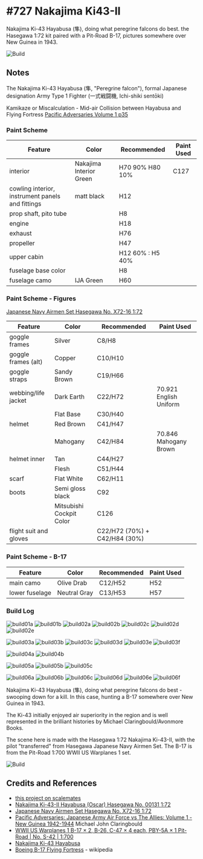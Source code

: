 # #727 Nakajima Ki43-II

Nakajima Ki-43 Hayabusa (隼), doing what peregrine falcons do best. the Hasegawa 1:72 kit paired with a Pit-Road B-17, pictures somewhere over New Guinea in 1943.

![Build](./assets/NakajimaKi43-II_build.jpg?raw=true)

## Notes

The Nakajima Ki-43 Hayabusa (隼, "Peregrine falcon"), formal Japanese designation Army Type 1 Fighter (一式戦闘機, Ichi-shiki sentōki)

Kamikaze or Miscalculation - Mid-air Collision between Hayabusa and Flying Fortress
[Pacific Adversaries Volume 1 p35](https://www.goodreads.com/book/show/46160748-pacific-adversaries)

### Paint Scheme

| Feature                                          | Color                   | Recommended | Paint Used |
|--------------------------------------------------|-------------------------|-------------|------------|
| interior                                         | Nakajima Interior Green | H70 90% H80 10%  | C127           |
| cowling interior, instrument panels and fittings | matt black              | H12            |            |
| prop shaft, pito tube                            |                         | H8            |            |
| engine                                           |                         | H18            |            |
| exhaust                                          |                         | H76            |            |
| propeller                                        |                         | H47             |            |
| upper cabin                                      |                         | H12 60% : H5 40%             |            |
| fuselage base color                              |                         | H8            |            |
| fuselage camo                                    | IJA Green               | H60            |            |

### Paint Scheme - Figures

[Japanese Navy Airmen Set Hasegawa No. X72-16 1:72](https://www.scalemates.com/kits/hasegawa-x72-16-japanese-navy-airmen-set--1123725)

| Feature                                         | Color                    | Recommended | Paint Used |
|-------------------------------------------------|--------------------------|-------------|------------|
| goggle frames                                   | Silver                   | C8/H8       |            |
| goggle frames (alt)                             | Copper                   | C10/H10     |            |
| goggle straps                                   | Sandy Brown              | C19/H66     |            |
| webbing/life jacket                             | Dark Earth               | C22/H72     | 70.921 English Uniform           |
|                                                 | Flat Base                | C30/H40     |            |
| helmet                                          | Red Brown                | C41/H47     |            |
|                                                 | Mahogany                 | C42/H84     | 70.846 Mahogany Brown           |
| helmet inner                                    | Tan                      | C44/H27     |            |
|                                                 | Flesh                    | C51/H44     |            |
| scarf                                           | Flat White               | C62/H11     |            |
| boots                                           | Semi gloss black         | C92         |            |
|                                                 | Mitsubishi Cockpit Color | C126        |            |
| flight suit and gloves                          |                          | C22/H72 (70%) + C42/H84 (30%) |            |

### Paint Scheme - B-17

| Feature                                         | Color                    | Recommended | Paint Used |
|-------------------------------------------------|--------------------------|-------------|------------|
| main camo                                       | Olive Drab               | C12/H52     | H52        |
| lower fuselage                                  | Neutral Gray             | C13/H53     | H57        |

### Build Log

![build01a](./assets/build01a.jpg?raw=true)
![build01b](./assets/build01b.jpg?raw=true)
![build02a](./assets/build02a.jpg?raw=true)
![build02b](./assets/build02b.jpg?raw=true)
![build02c](./assets/build02c.jpg?raw=true)
![build02d](./assets/build02d.jpg?raw=true)
![build02e](./assets/build02e.jpg?raw=true)

![build03a](./assets/build03a.jpg?raw=true)
![build03b](./assets/build03b.jpg?raw=true)
![build03c](./assets/build03c.jpg?raw=true)
![build03d](./assets/build03d.jpg?raw=true)
![build03e](./assets/build03e.jpg?raw=true)
![build03f](./assets/build03f.jpg?raw=true)

![build04a](./assets/build04a.jpg?raw=true)
![build04b](./assets/build04b.jpg?raw=true)

![build05a](./assets/build05a.jpg?raw=true)
![build05b](./assets/build05b.jpg?raw=true)
![build05c](./assets/build05c.jpg?raw=true)

![build06a](./assets/build06a.jpg?raw=true)
![build06b](./assets/build06b.jpg?raw=true)
![build06c](./assets/build06c.jpg?raw=true)
![build06d](./assets/build06d.jpg?raw=true)
![build06e](./assets/build06e.jpg?raw=true)
![build06f](./assets/build06f.jpg?raw=true)

Nakajima Ki-43 Hayabusa (隼), doing what peregrine falcons do best - swooping down for a kill. In this case, hunting a B-17 somewhere over New Guinea in 1943.

The Ki-43 initially enjoyed air superiority in the region and is well represented in the brilliant histories by Michael Claringbould/Avonmore Books.

The scene here is made with the Hasegawa 1:72 Nakajima Ki-43-II, with the pilot "transferred" from Hasegawa Japanese Navy Airmen Set. The B-17 is from the Pit-Road 1:700 WWII US Warplanes 1 set.

![Build](./assets/NakajimaKi43-II_build.jpg?raw=true)

## Credits and References

* [this project on scalemates](https://www.scalemates.com/profiles/mate.php?id=74137&p=projects&project=152234)
* [Nakajima Ki-43-II Hayabusa (Oscar) Hasegawa No. 00131 1:72](https://www.scalemates.com/kits/hasegawa-00131-nakajima-ki-43-ii-hayabusa-oscar--172623)
* [Japanese Navy Airmen Set Hasegawa No. X72-16 1:72](https://www.scalemates.com/kits/hasegawa-x72-16-japanese-navy-airmen-set--1123725)
* [Pacific Adversaries: Japanese Army Air Force vs The Allies: Volume 1 - New Guinea 1942-1944](https://www.goodreads.com/book/show/46160748-pacific-adversaries) Michael John Claringbould
* [WWII US Warplanes 1 B-17 × 2, B-26, C-47 × 4 each, PBY-5A × 1 Pit-Road | No. S-42 | 1:700](https://www.scalemates.com/kits/pit-road-s-42-wwii-us-warplanes-1--1246895)
* [Nakajima Ki-43 Hayabusa](https://en.wikipedia.org/wiki/Nakajima_Ki-43_Hayabusa)
* [Boeing B-17 Flying Fortress](https://en.wikipedia.org/wiki/Boeing_B-17_Flying_Fortress) - wikipedia
